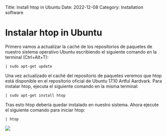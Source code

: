 Title: Install htop in Ubuntu
Date: 2022-12-08 
Category: Installation software

# Instalar htop in Ubuntu

Primero vamos a actualizar la caché de los repositorios de paquetes de nuestro sistema operativo Ubuntu escribiendo el siguiente comando en la terminal (Ctrl+Alt+T):
```
| sudo apt-get update
```
Una vez actualizado el caché del repositorio de paquetes veremos que htop está disponible en el repositorio oficial de Ubuntu 17.10 Artful Aardvark. Para instalar htop, ejecuta el siguiente comando en la misma terminal:
```
| sudo apt-get install htop
```
Tras esto htop debería quedar instalado en nuestro sistema. Ahora ejecute el siguiente comando para iniciar htop:
```
| htop
```
![](https://drive.google.com/file/d/1K7UIb2yXdG759M4Jb0k93-LOMC1hxMUV/view?usp=sharing)

